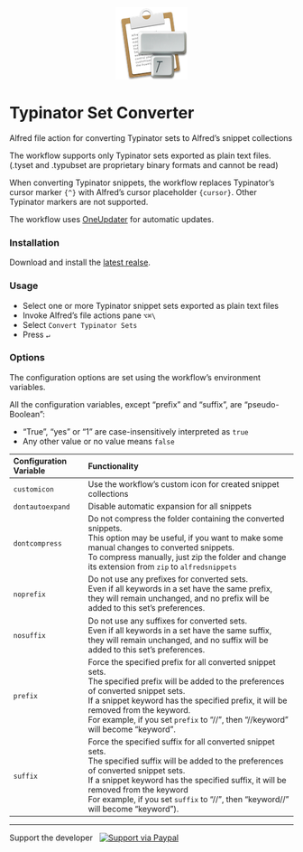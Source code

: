 <p align="center"><img src="/icon.png" width="128" height="128"></p>

# Typinator Set Converter

Alfred file action for converting Typinator sets to Alfred’s snippet collections

The workflow supports only Typinator sets exported as plain text files.
(.tyset and .typubset are proprietary binary formats and cannot be read)
 
When converting Typinator snippets, the workflow replaces Typinator’s cursor marker `{^}` with Alfred’s cursor placeholder `{cursor}`.
Other Typinator markers are not supported.
 
The workflow uses [OneUpdater](https://www.alfredforum.com/topic/9224-oneupdater-—-update-workflows-with-a-single-node/) for automatic updates.

### Installation

Download and install the [latest realse](https://github.com/targumanu/Typinator-Set-Converter/releases/latest).

### Usage

- Select one or more Typinator snippet sets exported as plain text files
- Invoke Alfred’s file actions pane `⌥⌘\`
- Select `Convert Typinator Sets`
- Press `↵`

### Options

The configuration options are set using the workflow’s environment variables.

All the configuration variables, except “prefix” and “suffix”, are “pseudo-Boolean”:
- “True”, “yes” or “1” are case-insensitively interpreted as `true`
- Any other value or no value means `false`

| Configuration Variable | Functionality                                                |
| :--------------------- | :----------------------------------------------------------- |
| `customicon`           | Use the workflow’s custom icon for created snippet collections |
| `dontautoexpand`       | Disable automatic expansion for all snippets                 |
| `dontcompress`         | Do not compress the folder containing the converted snippets.<br />This option may be useful, if you want to make some manual changes to converted snippets.<br />To compress manually, just zip the folder and change its extension from `zip` to `alfredsnippets` |
| `noprefix`             | Do not use any prefixes for converted sets.<br />Even if all keywords in a set have the same prefix, they will remain unchanged, and no prefix will be added to this set’s preferences. |
| `nosuffix`             | Do not use any suffixes for converted sets.<br />Even if all keywords in a set have the same suffix, they will remain unchanged, and no suffix will be added to this set’s preferences. |
| `prefix`               | Force the specified prefix for all converted snippet sets.<br />The specified prefix will be added to the preferences of converted snippet sets.<br />If a snippet keyword has the specified prefix, it will be removed from the keyword.<br />For example, if you set `prefix` to “//”, then “//keyword” will become “keyword”. |
| `suffix`               | Force the specified suffix for all converted snippet sets.<br />The specified suffix will be added to the preferences of converted snippet sets.<br />If a snippet keyword has the specified suffix, it will be removed from the keyword<br />For example, if you set `suffix` to “//”, then “keyword//” will become “keyword”). |

----------

Support the developer   [<img src='https://upload.wikimedia.org/wikipedia/commons/5/53/PayPal_2014_logo.svg' height='18' alt='Support via Paypal'>](https://paypal.me/targumanu)
